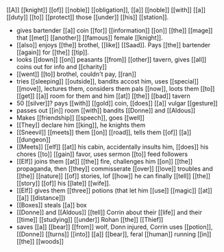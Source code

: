[[A]] [[knight]] [[of]] [[noble]] [[obligation]], [[a]] [[noble]] [[with]] [[a]] [[duty]] [[to]] [[protect]] those [[under]] [[his]] [[station]].  
  
- gives bartender [[a]] coin [[for]] [[information]] [[on]] [[the]] [[mage]] that [[met]] [[another]] [[famous]] female [[knight]].  
- [[also]] enjoys [[the]] brothel, [[like]] [[Saad]]. Pays [[the]] bartender [[again]] for [[the]] [[tip]].  
- looks [[down]] [[on]] peasants [[from]] [[other]] tavern, gives [[all]] coins out for info and [[charity]]  
- [[went]] [[to]] brothel, couldn't pay, [[ran]]  
- tries [[sleeping]] [[outside]], bandits accost him, uses [[special]] [[move]], lectures them, considers them pals [[now]], loots them [[to]] [[get]] [[a]] room for them and him [[at]] [[the]] [[bad]] tavern  
- 50 [[silver]]? pays [[with]] [[gold]] coin, [[does]] [[a]] vulgar [[gesture]]  
- passes out [[in]] room [[with]] bandits [[Donne]] and [[Aldous]]  
- Makes [[friendship]] [[speech]], goes [[well]]  
- [[They]] declare him [[king]], he knights them  
- [[Sneevil]] [[meets]] them [[on]] [[road]], tells them [[of]] [[a]] [[dungeon]]  
- [[Meets]] [[elf]] [[at]] his cabin, accidentally insults him, [[does]] his chores [[to]] [[gain]] favor, uses sermon [[to]] feed followers  
- [[Elf]] joins them [[at]] [[the]] fire, challenges him [[on]] [[the]] propaganda, then [[they]] commisserate [[over]] [[love]] troubles and [[the]] [[nature]] [[of]] stories, lof [[how]] he can finally [[tell]] [[the]] [[story]] [[of]] his [[late]] [[wife]].  
- [[Elf]] gives them [[three]] potions (that let him [[use]] [[magic]] [[at]] [[a]] [[distance]])
- [[Boxes]] steals [[a]] box  
- [[Donne]] and [[Aldous]] [[tell]] Corrin about their [[life]] and their [[time]] [[studying]] [[under]] Rohan [[the]] [[Thief]]  
- saves [[a]] [[bear]] [[from]] wolf, Donn injured, Corrin uses [[potion]], [[Donne]] [[turns]] [[into]] [[a]] [[bear]], feral [[human]] running [[in]] [[the]] [[woods]]  
